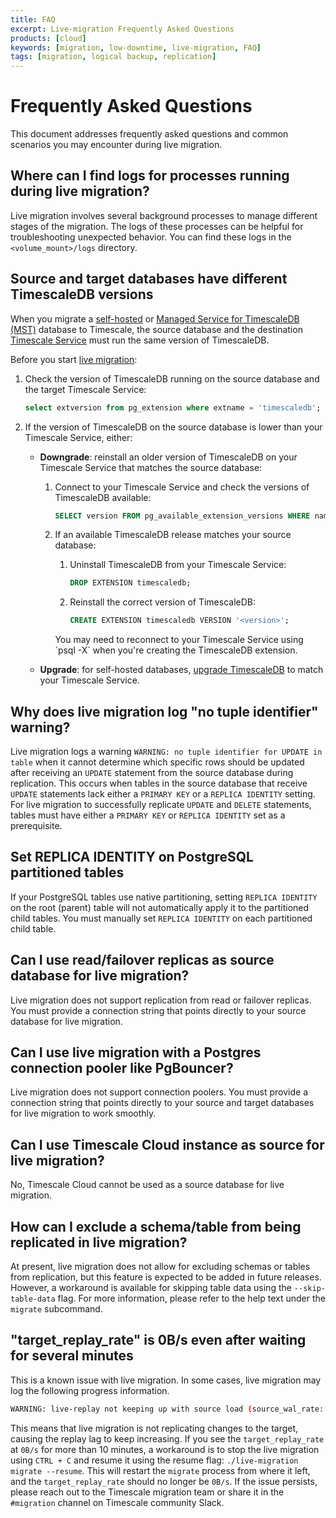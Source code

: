 ```yaml
---
title: FAQ
excerpt: Live-migration Frequently Asked Questions
products: [cloud]
keywords: [migration, low-downtime, live-migration, FAQ]
tags: [migration, logical backup, replication]
---
```


# Frequently Asked Questions

This document addresses frequently asked questions and common scenarios you may
encounter during live migration.


## Where can I find logs for processes running during live migration?

Live migration involves several background processes to manage different stages of
the migration. The logs of these processes can be helpful for troubleshooting
unexpected behavior. You can find these logs in the `<volume_mount>/logs` directory.


## Source and target databases have different TimescaleDB versions

When you migrate a [self-hosted][self hosted] or [Managed Service for TimescaleDB (MST)][mst]
database to Timescale, the source database and the destination
[Timescale Service][timescale-service] must run the same version of TimescaleDB.

Before you start [live migration][live migration]:


1. Check the version of TimescaleDB running on the source database and the
   target Timescale Service:
    ```sql
    select extversion from pg_extension where extname = 'timescaledb';
    ```

1. If the version of TimescaleDB on the source database is lower than your Timescale Service, either:
   - **Downgrade**: reinstall an older version of TimescaleDB on your Timescale
      Service that matches the source database:

     1. Connect to your Timescale Service and check the versions of TimescaleDB available:
        ```sql
        SELECT version FROM pg_available_extension_versions WHERE name = 'timescaledb' ORDER BY 1 DESC;
        ```

     2. If an available TimescaleDB release matches your source database:

        1. Uninstall TimescaleDB from your Timescale Service:
           ```sql
           DROP EXTENSION timescaledb;
           ```

        1. Reinstall the correct version of TimescaleDB:
           ```sql
           CREATE EXTENSION timescaledb VERSION '<version>';
           ```

        <Highlight type="note">
        You may need to reconnect to your Timescale Service using `psql -X` when you're creating the TimescaleDB extension.
        </Highlight>

   - **Upgrade**: for self-hosted databases,
     [upgrade TimescaleDB][self hosted upgrade] to match your Timescale Service.

[live migration]: /migrate/:currentVersion:/live-migration/
[self hosted]: /self-hosted/:currentVersion:/
[self hosted upgrade]: /self-hosted/:currentVersion:/upgrades/
[mst]: /mst/:currentVersion:/
[timescale-service]: https://console.cloud.timescale.com/dashboard/services


## Why does live migration log "no tuple identifier" warning?

Live migration logs a warning `WARNING: no tuple identifier for UPDATE in table`
when it cannot determine which specific rows should be updated after receiving an
`UPDATE` statement from the source database during replication. This occurs when tables
in the source database that receive `UPDATE` statements lack either a `PRIMARY KEY` or
a `REPLICA IDENTITY` setting. For live migration to successfully replicate `UPDATE` and
`DELETE` statements, tables must have either a `PRIMARY KEY` or `REPLICA IDENTITY` set
as a prerequisite.


## Set REPLICA IDENTITY on PostgreSQL partitioned tables

If your PostgreSQL tables use native partitioning, setting `REPLICA IDENTITY` on the
root (parent) table will not automatically apply it to the partitioned child tables.
You must manually set `REPLICA IDENTITY` on each partitioned child table.


## Can I use read/failover replicas as source database for live migration?

Live migration does not support replication from read or failover replicas. You must
provide a connection string that points directly to your source database for
live migration.


## Can I use live migration with a Postgres connection pooler like PgBouncer?

Live migration does not support connection poolers. You must provide a
connection string that points directly to your source and target databases
for live migration to work smoothly.


## Can I use Timescale Cloud instance as source for live migration?

No, Timescale Cloud cannot be used as a source database for live migration.


## How can I exclude a schema/table from being replicated in live migration?

At present, live migration does not allow for excluding schemas or tables from
replication, but this feature is expected to be added in future releases.
However, a workaround is available for skipping table data using the `--skip-table-data` flag.
For more information, please refer to the help text under the `migrate` subcommand.


## "target_replay_rate" is 0B/s even after waiting for several minutes

This is a known issue with live migration. In some cases, live migration may log the
following progress information.

```sh
WARNING: live-replay not keeping up with source load (source_wal_rate: 2.0MiB/s, target_replay_rate: 0B/s, replay_lag: 288MiB)
```

This means that live migration is not replicating changes to the target, causing the
replay lag to keep increasing. If you see the `target_replay_rate` at `0B/s` for more
than 10 minutes, a workaround is to stop the live migration using `CTRL + C` and
resume it using the resume flag: `./live-migration migrate --resume`.
This will restart the `migrate` process from where it left, and the `target_replay_rate` should no
longer be `0B/s`. If the issue persists, please reach out to the Timescale migration team
or share it in the `#migration` channel on Timescale community Slack.
